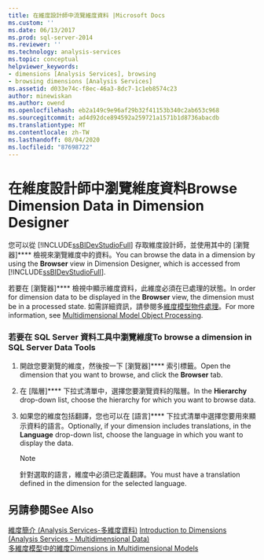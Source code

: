 ```yaml
---
title: 在維度設計師中流覽維度資料 |Microsoft Docs
ms.custom: ''
ms.date: 06/13/2017
ms.prod: sql-server-2014
ms.reviewer: ''
ms.technology: analysis-services
ms.topic: conceptual
helpviewer_keywords:
- dimensions [Analysis Services], browsing
- browsing dimensions [Analysis Services]
ms.assetid: d033e74c-f8ec-46a3-8dc7-1c1eb8574c23
author: minewiskan
ms.author: owend
ms.openlocfilehash: eb2a149c9e96af29b32f41153b340c2ab653c968
ms.sourcegitcommit: ad4d92dce894592a259721a1571b1d8736abacdb
ms.translationtype: MT
ms.contentlocale: zh-TW
ms.lasthandoff: 08/04/2020
ms.locfileid: "87698722"
---
```

# <a name="browse-dimension-data-in-dimension-designer"></a><span data-ttu-id="f449b-102">在維度設計師中瀏覽維度資料</span><span class="sxs-lookup"><span data-stu-id="f449b-102">Browse Dimension Data in Dimension Designer</span></span>
  <span data-ttu-id="f449b-103">您可以從 [!INCLUDE[ssBIDevStudioFull](../../includes/ssbidevstudiofull-md.md)] 存取維度設計師，並使用其中的 [瀏覽器]\*\*\*\* 檢視來瀏覽維度中的資料。</span><span class="sxs-lookup"><span data-stu-id="f449b-103">You can browse the data in a dimension by using the **Browser** view in Dimension Designer, which is accessed from [!INCLUDE[ssBIDevStudioFull](../../includes/ssbidevstudiofull-md.md)].</span></span>  
  
 <span data-ttu-id="f449b-104">若要在 [瀏覽器]\*\*\*\* 檢視中顯示維度資料，此維度必須在已處理的狀態。</span><span class="sxs-lookup"><span data-stu-id="f449b-104">In order for dimension data to be displayed in the **Browser** view, the dimension must be in a processed state.</span></span> <span data-ttu-id="f449b-105">如需詳細資訊，請參閱多[維度模型物件處理](processing-a-multidimensional-model-analysis-services.md)。</span><span class="sxs-lookup"><span data-stu-id="f449b-105">For more information, see [Multidimensional Model Object Processing](processing-a-multidimensional-model-analysis-services.md).</span></span>  
  
### <a name="to-browse-a-dimension-in-sql-server-data-tools"></a><span data-ttu-id="f449b-106">若要在 SQL Server 資料工具中瀏覽維度</span><span class="sxs-lookup"><span data-stu-id="f449b-106">To browse a dimension in SQL Server Data Tools</span></span>  
  
1.  <span data-ttu-id="f449b-107">開啟您要瀏覽的維度，然後按一下 [瀏覽器]\*\*\*\* 索引標籤。</span><span class="sxs-lookup"><span data-stu-id="f449b-107">Open the dimension that you want to browse, and click the **Browser** tab.</span></span>  
  
2.  <span data-ttu-id="f449b-108">在 [階層]\*\*\*\* 下拉式清單中，選擇您要瀏覽資料的階層。</span><span class="sxs-lookup"><span data-stu-id="f449b-108">In the **Hierarchy** drop-down list, choose the hierarchy for which you want to browse data.</span></span>  
  
3.  <span data-ttu-id="f449b-109">如果您的維度包括翻譯，您也可以在 [語言]\*\*\*\* 下拉式清單中選擇您要用來顯示資料的語言。</span><span class="sxs-lookup"><span data-stu-id="f449b-109">Optionally, if your dimension includes translations, in the **Language** drop-down list, choose the language in which you want to display the data.</span></span>  
  
    > [!NOTE]  
    >  <span data-ttu-id="f449b-110">針對選取的語言，維度中必須已定義翻譯。</span><span class="sxs-lookup"><span data-stu-id="f449b-110">You must have a translation defined in the dimension for the selected language.</span></span>  
  
## <a name="see-also"></a><span data-ttu-id="f449b-111">另請參閱</span><span class="sxs-lookup"><span data-stu-id="f449b-111">See Also</span></span>  
 <span data-ttu-id="f449b-112">[維度簡介 &#40;Analysis Services-多維度資料&#41;](../multidimensional-models-olap-logical-dimension-objects/dimensions-analysis-services-multidimensional-data.md) </span><span class="sxs-lookup"><span data-stu-id="f449b-112">[Introduction to Dimensions &#40;Analysis Services - Multidimensional Data&#41;](../multidimensional-models-olap-logical-dimension-objects/dimensions-analysis-services-multidimensional-data.md) </span></span>  
 [<span data-ttu-id="f449b-113">多維度模型中的維度</span><span class="sxs-lookup"><span data-stu-id="f449b-113">Dimensions in Multidimensional Models</span></span>](dimensions-in-multidimensional-models.md)  
  
  
